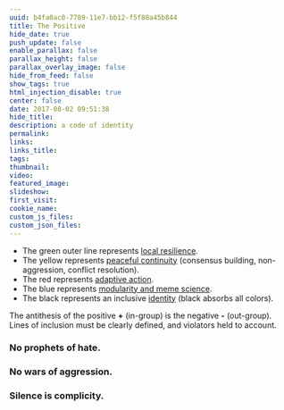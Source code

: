 ```yaml
---
uuid: b4fa0ac0-7789-11e7-bb12-f5f88a45b844
title: The Positive
hide_date: true
push_update: false
enable_parallax: false
parallax_height: false
parallax_overlay_image: false
hide_from_feed: false
show_tags: true
html_injection_disable: true
center: false
date: 2017-08-02 09:51:38
hide_title:
description: a code of identity
permalink:
links:
links_title:
tags:
thumbnail:
video:
featured_image:
slideshow:
first_visit:
cookie_name:
custom_js_files:
custom_json_files:
---
```

* The green outer line represents [local resilience](/modules/local/resilience).
* The yellow represents [peaceful continuity](/modules/peaceful-continuity) (consensus building, non-aggression, conflict resolution).
* The red represents [adaptive action](/modules/adaptive-action).
* The blue represents [modularity and meme science](/modules/modularity).
* The black represents an inclusive [identity](/modules/tribal-identity) (black absorbs all colors).

The antithesis of the positive **+** (in-group) is the negative **-** (out-group).
Lines of inclusion must be clearly defined, and violators held to account.

### No prophets of hate. 
### No wars of aggression.
### Silence is complicity.
